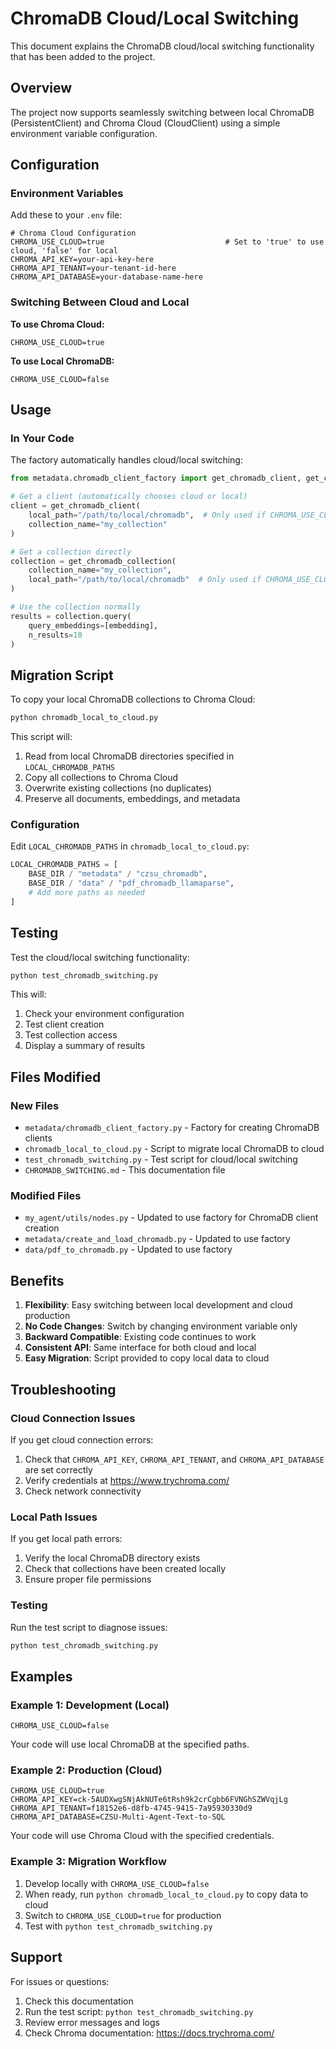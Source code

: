 # ChromaDB Cloud/Local Switching

This document explains the ChromaDB cloud/local switching functionality that has been added to the project.

## Overview

The project now supports seamlessly switching between local ChromaDB (PersistentClient) and Chroma Cloud (CloudClient) using a simple environment variable configuration.

## Configuration

### Environment Variables

Add these to your `.env` file:

```env
# Chroma Cloud Configuration
CHROMA_USE_CLOUD=true                           # Set to 'true' to use cloud, 'false' for local
CHROMA_API_KEY=your-api-key-here
CHROMA_API_TENANT=your-tenant-id-here
CHROMA_API_DATABASE=your-database-name-here
```

### Switching Between Cloud and Local

**To use Chroma Cloud:**
```env
CHROMA_USE_CLOUD=true
```

**To use Local ChromaDB:**
```env
CHROMA_USE_CLOUD=false
```

## Usage

### In Your Code

The factory automatically handles cloud/local switching:

```python
from metadata.chromadb_client_factory import get_chromadb_client, get_chromadb_collection

# Get a client (automatically chooses cloud or local)
client = get_chromadb_client(
    local_path="/path/to/local/chromadb",  # Only used if CHROMA_USE_CLOUD=false
    collection_name="my_collection"
)

# Get a collection directly
collection = get_chromadb_collection(
    collection_name="my_collection",
    local_path="/path/to/local/chromadb"  # Only used if CHROMA_USE_CLOUD=false
)

# Use the collection normally
results = collection.query(
    query_embeddings=[embedding],
    n_results=10
)
```

## Migration Script

To copy your local ChromaDB collections to Chroma Cloud:

```bash
python chromadb_local_to_cloud.py
```

This script will:
1. Read from local ChromaDB directories specified in `LOCAL_CHROMADB_PATHS`
2. Copy all collections to Chroma Cloud
3. Overwrite existing collections (no duplicates)
4. Preserve all documents, embeddings, and metadata

### Configuration

Edit `LOCAL_CHROMADB_PATHS` in `chromadb_local_to_cloud.py`:

```python
LOCAL_CHROMADB_PATHS = [
    BASE_DIR / "metadata" / "czsu_chromadb",
    BASE_DIR / "data" / "pdf_chromadb_llamaparse",
    # Add more paths as needed
]
```

## Testing

Test the cloud/local switching functionality:

```bash
python test_chromadb_switching.py
```

This will:
1. Check your environment configuration
2. Test client creation
3. Test collection access
4. Display a summary of results

## Files Modified

### New Files
- `metadata/chromadb_client_factory.py` - Factory for creating ChromaDB clients
- `chromadb_local_to_cloud.py` - Script to migrate local ChromaDB to cloud
- `test_chromadb_switching.py` - Test script for cloud/local switching
- `CHROMADB_SWITCHING.md` - This documentation file

### Modified Files
- `my_agent/utils/nodes.py` - Updated to use factory for ChromaDB client creation
- `metadata/create_and_load_chromadb.py` - Updated to use factory
- `data/pdf_to_chromadb.py` - Updated to use factory

## Benefits

1. **Flexibility**: Easy switching between local development and cloud production
2. **No Code Changes**: Switch by changing environment variable only
3. **Backward Compatible**: Existing code continues to work
4. **Consistent API**: Same interface for both cloud and local
5. **Easy Migration**: Script provided to copy local data to cloud

## Troubleshooting

### Cloud Connection Issues

If you get cloud connection errors:
1. Check that `CHROMA_API_KEY`, `CHROMA_API_TENANT`, and `CHROMA_API_DATABASE` are set correctly
2. Verify credentials at https://www.trychroma.com/
3. Check network connectivity

### Local Path Issues

If you get local path errors:
1. Verify the local ChromaDB directory exists
2. Check that collections have been created locally
3. Ensure proper file permissions

### Testing

Run the test script to diagnose issues:
```bash
python test_chromadb_switching.py
```

## Examples

### Example 1: Development (Local)

```env
CHROMA_USE_CLOUD=false
```

Your code will use local ChromaDB at the specified paths.

### Example 2: Production (Cloud)

```env
CHROMA_USE_CLOUD=true
CHROMA_API_KEY=ck-5AUDXwgSNjAkNUTe6tRsh9k2crCgbb6FVNGhSZWVqjLg
CHROMA_API_TENANT=f18152e6-d8fb-4745-9415-7a95930330d9
CHROMA_API_DATABASE=CZSU-Multi-Agent-Text-to-SQL
```

Your code will use Chroma Cloud with the specified credentials.

### Example 3: Migration Workflow

1. Develop locally with `CHROMA_USE_CLOUD=false`
2. When ready, run `python chromadb_local_to_cloud.py` to copy data to cloud
3. Switch to `CHROMA_USE_CLOUD=true` for production
4. Test with `python test_chromadb_switching.py`

## Support

For issues or questions:
1. Check this documentation
2. Run the test script: `python test_chromadb_switching.py`
3. Review error messages and logs
4. Check Chroma documentation: https://docs.trychroma.com/
